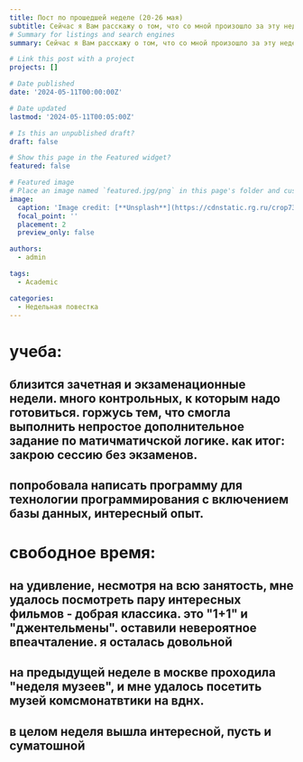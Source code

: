 ```yaml
---
title: Пост по прошедшей неделе (20-26 мая)
subtitle: Сейчас я Вам расскажу о том, что со мной произошло за эту неделю...
# Summary for listings and search engines
summary: Сейчас я Вам расскажу о том, что со мной произошло за эту неделю...

# Link this post with a project
projects: []

# Date published
date: '2024-05-11T00:00:00Z'

# Date updated
lastmod: '2024-05-11T00:05:00Z'

# Is this an unpublished draft?
draft: false

# Show this page in the Featured widget?
featured: false

# Featured image
# Place an image named `featured.jpg/png` in this page's folder and customize its options here.
image:
  caption: 'Image credit: [**Unsplash**](https://cdnstatic.rg.ru/crop735x414/uploads/images/135/37/51/ponchik-1000.jpg)'
  focal_point: ''
  placement: 2
  preview_only: false

authors:
  - admin

tags:
  - Academic

categories:
  - Недельная повестка
---
```


# учеба: 
## близится зачетная и экзаменационные недели. много контрольных, к которым надо готовиться. горжусь тем, что смогла выполнить непростое дополнительное задание по матичматичской логике. как итог: закрою сессию без экзаменов. 
## попробовала написать программу для технологии программирования с включением базы данных, интересный опыт. 

# свободное время: 
## на удивление, несмотря на всю занятость, мне удалось посмотреть пару интересных фильмов - добрая классика. это "1+1" и "джентельмены". оставили невероятное впеачталение. я осталась довольной 

## на предыдущей неделе в москве проходила "неделя музеев", и мне удалось посетить музей комсмонатвтики на вднх.

## в целом неделя вышла интересной, пусть и суматошной
